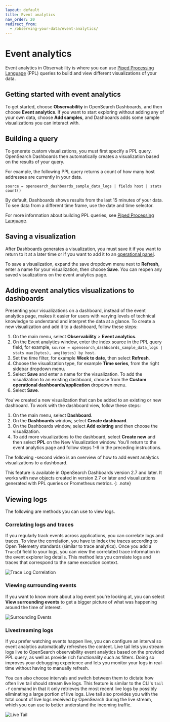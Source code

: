 ```yaml
---
layout: default
title: Event analytics
nav_order: 20
redirect_from:
  - /observing-your-data/event-analytics/
---
```


# Event analytics

Event analytics in Observability is where you can use [Piped Processing Language]({{site.url}}{{site.baseurl}}/search-plugins/sql/ppl/index) (PPL) queries to build and view different visualizations of your data.

## Getting started with event analytics

To get started, choose **Observability** in OpenSearch Dashboards, and then choose **Event analytics**. If you want to start exploring without adding any of your own data, choose **Add samples**, and Dashboards adds some sample visualizations you can interact with.

## Building a query

To generate custom visualizations, you must first specify a PPL query. OpenSearch Dashboards then automatically creates a visualization based on the results of your query.

For example, the following PPL query returns a count of how many host addresses are currently in your data.

```
source = opensearch_dashboards_sample_data_logs | fields host | stats count()
```

By default, Dashboards shows results from the last 15 minutes of your data. To see data from a different time frame, use the date and time selector.

For more information about building PPL queries, see [Piped Processing Language]({{site.url}}{{site.baseurl}}/search-plugins/sql/ppl/index).

## Saving a visualization

After Dashboards generates a visualization, you must save it if you want to return to it at a later time or if you want to add it to an [operational panel]({{site.url}}{{site.baseurl}}/observing-your-data/operational-panels).

To save a visualization, expand the save dropdown menu next to **Refresh**, enter a name for your visualization, then choose **Save**. You can reopen any saved visualizations on the event analytics page.

## Adding event analytics visualizations to dashboards

Presenting your visualizations on a dashboard, instead of the event analytics page, makes it easier for users with varying levels of technical knowledge to understand and interpret the data at a glance. To create a new visualization and add it to a dashboard, follow these steps:

1. On the main menu, select **Observability** > **Event analytics**.
2. On the Event analytics window, enter the index source in the PPL query field, for example, `source = opensearch_dashboards_sample_data_logs | stats max(bytes), avg(bytes) by host`.
3. Set the time filter, for example **Week to date**, then select **Refresh**.
4. Choose the visualization type, for example **Time series**, from the right sidebar dropdown menu.  
5. Select **Save** and enter a name for the visualization. To add the visualization to an existing dashboard, choose from the **Custom operational dashboards/application** dropdown menu. 
6. Select **Save**.

You've created a new visualization that can be added to an existing or new dashboard. To work with the dashboard view, follow these steps:  

1. On the main menu, select **Dashboard**.
2. On the **Dashboards** window, select **Create dashboard**.
3. On the Dashboards window, select **Add existing** and then choose the visualization.
4. To add more visualizations to the dashboard, select **Create new** and then select **PPL** on the New Visualization window. You'll return to the event analytics page and follow steps 1-6 in the preceding instructions.

The following <xx>-second video is an overview of how to add event analytics visualizations to a dashboard.

<insert demo once UI is finalized>

This feature is available in OpenSearch Dashboards version 2.7 and later. It works with new objects created in version 2.7 or later and visualizations generated with PPL queries or Prometheus metrics.
{: .note}

## Viewing logs

The following are methods you can use to view logs.

### Correlating logs and traces

If you regularly track events across applications, you can correlate logs and traces. To view the correlation, you have to index the traces according to Open Telemetry standards (similar to trace analytics). Once you add a `TraceId` field to your logs, you can view the correlated trace information in the event explorer log details. This method lets you correlate logs and traces that correspond to the same execution context.

![Trace Log Correlation]({{site.url}}{{site.baseurl}}/images/trace_log_correlation.gif)

### Viewing surrounding events

If you want to know more about a log event you're looking at, you can select **View surrounding events** to get a bigger picture of what was happening around the time of interest.

![Surrounding Events]({{site.url}}{{site.baseurl}}/images/surrounding_events.gif)

### Livestreaming logs

If you prefer watching events happen live, you can configure an interval so event analytics automatically refreshes the content. Live tail lets you stream logs live to OpenSearch observability event analytics based on the provided PPL query, as well as provide rich functionality such as filters. Doing so improves your debugging experience and lets you monitor your logs in real-time without having to manually refresh.

You can also choose intervals and switch between them to dictate how often live tail should stream live logs. This feature is similar to the CLI's `tail -f` command in that it only retrieves the most recent live logs by possibly eliminating a large portion of live logs. Live tail also provides you with the total count of live logs received by OpenSearch during the live stream, which you can use to better understand the incoming traffic.

![Live Tail]({{site.url}}{{site.baseurl}}/images/live_tail.gif)

